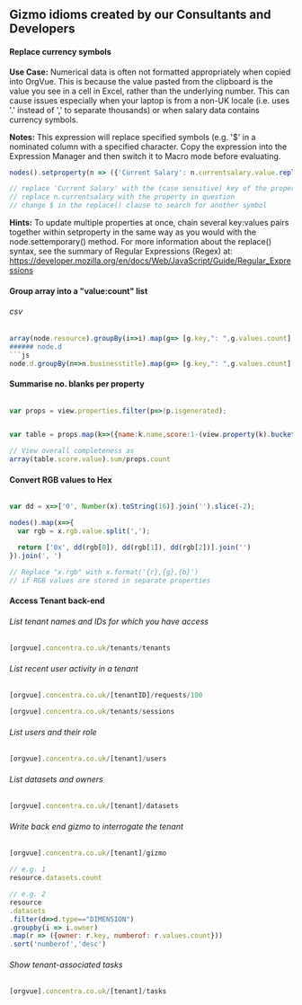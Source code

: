 ## Gizmo idioms created by our Consultants and Developers

#### Replace currency symbols
<b>Use Case:</b> Numerical data is often not formatted appropriately when copied into OrgVue. This is because the value pasted from the clipboard is the value you see in a cell in Excel, rather than the underlying number. This can cause issues especially when your laptop is from a non-UK locale (i.e.  uses '.' instead of ',' to separate thousands) or when salary data contains currency symbols.

<b>Notes:</b> This expression will replace specified symbols (e.g. '$' in a nominated column with a specified character. Copy the expression into the Expression Manager and then switch it to Macro mode before evaluating.
```js
nodes().setproperty(n => ({'Current Salary': n.currentsalary.value.replace(/\$/g,"")}))

// replace 'Current Salary' with the (case sensitive) key of the property in question
// replace n.currentsalary with the property in question
// change $ in the replace() clause to search for another symbol

```

<b>Hints:</b> To update multiple properties at once, chain several key:values pairs together within setproperty in the same way as you would with the node.settemporary() method. For more information about the replace() syntax, see the summary of Regular Expressions (Regex) at: https://developer.mozilla.org/en/docs/Web/JavaScript/Guide/Regular_Expressions

#### Group array into a "value:count" list
###### csv
```js
array(node.resource).groupBy(i=>i).map(g=> [g.key,": ",g.values.count].join('')).join(', ')```
###### node.d
```js
node.d.groupBy(n=>n.businesstitle).map(g=> [g.key,": ",g.values.count].join('')).join(', ')
```

#### Summarise no. blanks per property
```js

var props = view.properties.filter(p=>!p.isgenerated);


var table = props.map(k=>({name:k.name,score:1-(view.property(k).bucket('(Blank)').count/nodes().count)})).sort('score')

// View overall completeness as
array(table.score.value).sum/props.count
```

#### Convert RGB values to Hex
```js

var dd = x=>['0', Number(x).toString(16)].join('').slice(-2);

nodes().map(x=>{
  var rgb = x.rgb.value.split(',');

  return ['0x', dd(rgb[0]), dd(rgb[1]), dd(rgb[2])].join('')
}).join(', ')

// Replace "x.rgb" with x.format('{r},{g},{b}')
// if RGB values are stored in separate properties

```

#### Access Tenant back-end
###### List tenant names and IDs for which you have access
```js
[orgvue].concentra.co.uk/tenants/tenants
```

###### List recent user activity in a tenant
```js
[orgvue].concentra.co.uk/[tenantID]/requests/100
```

```js
[orgvue].concentra.co.uk/tenants/sessions
```

###### List users and their role

```js
[orgvue].concentra.co.uk/[tenant]/users
```

###### List datasets and owners

```js
[orgvue].concentra.co.uk/[tenant]/datasets
```

###### Write back end gizmo to interrogate the tenant
```js
[orgvue].concentra.co.uk/[tenant]/gizmo

// e.g. 1
resource.datasets.count

// e.g. 2
resource
.datasets
.filter(d=>d.type=="DIMENSION")
.groupby(i => i.owner)
.map(r => ({owner: r.key, numberof: r.values.count}))
.sort('numberof','desc')
```

###### Show tenant-associated tasks
```js
[orgvue].concentra.co.uk/[tenant]/tasks
```

